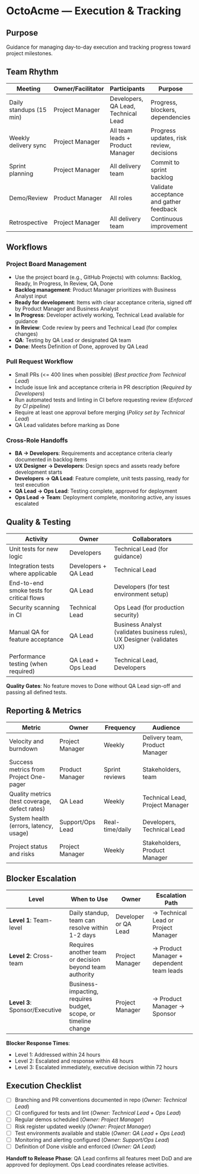 # OctoAcme — Execution & Tracking

## Purpose
Guidance for managing day-to-day execution and tracking progress toward project milestones.

## Team Rhythm

| Meeting | Owner/Facilitator | Participants | Purpose |
|---------|------------------|--------------|---------|
| Daily standups (15 min) | Project Manager | Developers, QA Lead, Technical Lead | Progress, blockers, dependencies |
| Weekly delivery sync | Project Manager | All team leads + Product Manager | Progress updates, risk review, decisions |
| Sprint planning | Project Manager | All delivery team | Commit to sprint backlog |
| Demo/Review | Product Manager | All roles | Validate acceptance and gather feedback |
| Retrospective | Project Manager | All delivery team | Continuous improvement |

## Workflows

### Project Board Management
- Use the project board (e.g., GitHub Projects) with columns: Backlog, Ready, In Progress, In Review, QA, Done
- **Backlog management**: Product Manager prioritizes with Business Analyst input
- **Ready for development**: Items with clear acceptance criteria, signed off by Product Manager and Business Analyst
- **In Progress**: Developer actively working, Technical Lead available for guidance
- **In Review**: Code review by peers and Technical Lead (for complex changes)
- **QA**: Testing by QA Lead or designated QA team
- **Done**: Meets Definition of Done, approved by QA Lead

### Pull Request Workflow
- Small PRs (<= 400 lines when possible) (*Best practice from Technical Lead*)
- Include issue link and acceptance criteria in PR description (*Required by Developers*)
- Run automated tests and linting in CI before requesting review (*Enforced by CI pipeline*)
- Require at least one approval before merging (*Policy set by Technical Lead*)
- QA Lead validates before marking as Done

### Cross-Role Handoffs
- **BA → Developers**: Requirements and acceptance criteria clearly documented in backlog items
- **UX Designer → Developers**: Design specs and assets ready before development starts
- **Developers → QA Lead**: Feature complete, unit tests passing, ready for test execution
- **QA Lead → Ops Lead**: Testing complete, approved for deployment
- **Ops Lead → Team**: Deployment complete, monitoring active, any issues escalated

## Quality & Testing

| Activity | Owner | Collaborators |
|----------|-------|---------------|
| Unit tests for new logic | Developers | Technical Lead (for guidance) |
| Integration tests where applicable | Developers + QA Lead | Technical Lead |
| End-to-end smoke tests for critical flows | QA Lead | Developers (for test environment setup) |
| Security scanning in CI | Technical Lead | Ops Lead (for production security) |
| Manual QA for feature acceptance | QA Lead | Business Analyst (validates business rules), UX Designer (validates UX) |
| Performance testing (when required) | QA Lead + Ops Lead | Technical Lead, Developers |

**Quality Gates**: No feature moves to Done without QA Lead sign-off and passing all defined tests.

## Reporting & Metrics

| Metric | Owner | Frequency | Audience |
|--------|-------|-----------|----------|
| Velocity and burndown | Project Manager | Weekly | Delivery team, Product Manager |
| Success metrics from Project One-pager | Product Manager | Sprint reviews | Stakeholders, team |
| Quality metrics (test coverage, defect rates) | QA Lead | Weekly | Technical Lead, Project Manager |
| System health (errors, latency, usage) | Support/Ops Lead | Real-time/daily | Developers, Technical Lead |
| Project status and risks | Project Manager | Weekly | Stakeholders, Product Manager |

## Blocker Escalation

| Level | When to Use | Owner | Escalation Path |
|-------|------------|-------|-----------------|
| **Level 1**: Team-level | Daily standup, team can resolve within 1-2 days | Developer or QA Lead | → Technical Lead or Project Manager |
| **Level 2**: Cross-team | Requires another team or decision beyond team authority | Project Manager | → Product Manager + dependent team leads |
| **Level 3**: Sponsor/Executive | Business-impacting, requires budget, scope, or timeline change | Project Manager | → Product Manager → Sponsor |

**Blocker Response Times**:
- Level 1: Addressed within 24 hours
- Level 2: Escalated and response within 48 hours
- Level 3: Escalated immediately, executive decision within 72 hours

## Execution Checklist
- [ ] Branching and PR conventions documented in repo (*Owner: Technical Lead*)
- [ ] CI configured for tests and lint (*Owner: Technical Lead + Ops Lead*)
- [ ] Regular demos scheduled (*Owner: Project Manager*)
- [ ] Risk register updated weekly (*Owner: Project Manager*)
- [ ] Test environments available and stable (*Owner: QA Lead + Ops Lead*)
- [ ] Monitoring and alerting configured (*Owner: Support/Ops Lead*)
- [ ] Definition of Done visible and enforced (*Owner: QA Lead*)

**Handoff to Release Phase**: QA Lead confirms all features meet DoD and are approved for deployment. Ops Lead coordinates release activities.
